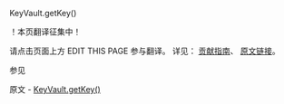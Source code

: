 KeyVault.getKey()

 ！本页翻译征集中！

请点击页面上方 EDIT THIS PAGE 参与翻译。
详见：
[贡献指南]( https://github.com/whaleal/MongoDB-Manual-zh/blob/master/CONTRIBUTING.md )、
[原文链接](  https://docs.mongodb.com/manual/reference/method/KeyVault.getKey/  )。

 参见

原文 - [KeyVault.getKey()]( https://docs.mongodb.com/manual/reference/method/KeyVault.getKey/ )


